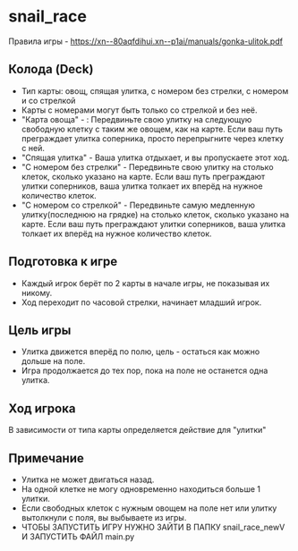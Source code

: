 # snail_race

Правила игры - https://xn--80aqfdihui.xn--p1ai/manuals/gonka-ulitok.pdf

## Колода (Deck)

* Тип карты: овощ, спящая улитка, с номером без стрелки, с номером и со стрелкой
* Карты с номерами могут быть только со стрелкой и без неё.
* "Карта овоща" - : Передвиньте свою улитку на следующую свободную клетку с таким же овощем, как на карте. Если ваш путь преграждает улитка соперника, просто перепрыгните через клетку с ней.
* "Спящая улитка" - Ваша улитка отдыхает, и вы пропускаете этот ход.
* "С номером без стрелки" - Передвиньте свою улитку на столько клеток, сколько указано на карте. Если ваш путь преграждают улитки соперников, ваша улитка толкает их вперёд на нужное количество клеток.
* "С номером со стрелкой" - Передвиньте самую медленную улитку(последнюю на грядке) на столько клеток, сколько указано на карте. Если ваш путь преграждают улитки соперников, ваша улитка толкает их вперёд на нужное количество клеток.


## Подготовка к игре

* Каждый игрок берёт по 2 карты в начале игры, не показывая их никому.
* Ход переходит по часовой стрелки, начинает младший игрок.

## Цель игры

* Улитка движется вперёд по полю, цель - остаться как можно дольше на поле.
* Игра продолжается до тех пор, пока на поле не останется одна улитка.

## Ход игрока

В зависимости от типа карты определяется действие для "улитки"

## Примечание

* Улитка не может двигаться назад.
* На одной клетке не могу одновременно находиться больше 1 улитки.
* Если свободных клеток с нужным овощем на поле нет или улитку вытолкнули с поля, вы выбываете из игры.
* ЧТОБЫ ЗАПУСТИТЬ ИГРУ НУЖНО ЗАЙТИ В ПАПКУ snail_race_newV И ЗАПУСТИТЬ ФАЙЛ main.py